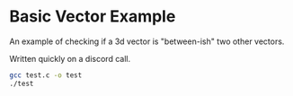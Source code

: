 # Basic Vector Example

An example of checking if a 3d vector is "between-ish" two other vectors.

Written quickly on a discord call.

```sh
gcc test.c -o test
./test
```
